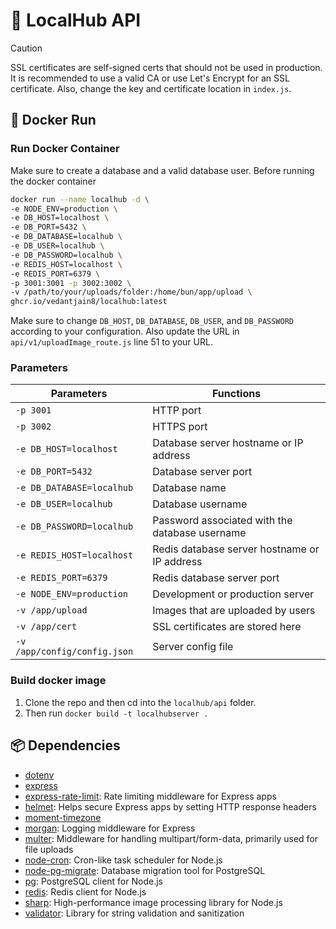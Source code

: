 # 🚀 LocalHub API

> [!CAUTION]
> SSL certificates are self-signed certs that should not be used in production. It is recommended to use a valid CA or use Let's Encrypt for an SSL certificate. Also, change the key and certificate location in `index.js`.

## 🐳 Docker Run
### Run Docker Container
Make sure to create a database and a valid database user. Before running the docker container
```bash
docker run --name localhub -d \
-e NODE_ENV=production \
-e DB_HOST=localhost \
-e DB_PORT=5432 \
-e DB_DATABASE=localhub \
-e DB_USER=localhub \
-e DB_PASSWORD=localhub \
-e REDIS_HOST=localhost \
-e REDIS_PORT=6379 \
-p 3001:3001 -p 3002:3002 \
-v /path/to/your/uploads/folder:/home/bun/app/upload \
ghcr.io/vedantjain8/localhub:latest
```

Make sure to change `DB_HOST`, `DB_DATABASE`, `DB_USER`, and `DB_PASSWORD` according to your configuration.
Also update the URL in `api/v1/uploadImage_route.js` line 51 to your URL.

### Parameters
| Parameters  | Functions  |
|---|---|
| `-p 3001` | HTTP port |
| `-p 3002` | HTTPS port |
| `-e DB_HOST=localhost` | Database server hostname or IP address |
| `-e DB_PORT=5432` | Database server port |
| `-e DB_DATABASE=localhub` | Database name |
| `-e DB_USER=localhub` | Database username |
| `-e DB_PASSWORD=localhub` | Password associated with the database username |
| `-e REDIS_HOST=localhost` | Redis database server hostname or IP address |
| `-e REDIS_PORT=6379` | Redis database server port |
| `-e NODE_ENV=production`  | Development or production server  |
| `-v /app/upload`  | Images that are uploaded by users  |
| `-v /app/cert` | SSL certificates are stored here |
| `-v /app/config/config.json` | Server config file  |

### Build docker image
1. Clone the repo and then cd into the `localhub/api`  folder.
2. Then run `docker build -t localhubserver .`

## 📦 Dependencies
- [dotenv](https://www.npmjs.com/package/dotenv)
- [express](https://www.npmjs.com/package/express)
- [express-rate-limit](https://www.npmjs.com/package/express-rate-limit): Rate limiting middleware for Express apps
- [helmet](https://www.npmjs.com/package/helmet): Helps secure Express apps by setting HTTP response headers
- [moment-timezone](https://www.npmjs.com/package/moment-timezone)
- [morgan](https://www.npmjs.com/package/morgan): Logging middleware for Express
- [multer](https://www.npmjs.com/package/multer): Middleware for handling multipart/form-data, primarily used for file uploads
- [node-cron](https://www.npmjs.com/package/node-cron): Cron-like task scheduler for Node.js
- [node-pg-migrate](https://www.npmjs.com/package/node-pg-migrate): Database migration tool for PostgreSQL
- [pg](https://www.npmjs.com/package/pg): PostgreSQL client for Node.js
- [redis](https://www.npmjs.com/package/redis): Redis client for Node.js
- [sharp](https://www.npmjs.com/package/sharp): High-performance image processing library for Node.js
- [validator](https://www.npmjs.com/package/validator): Library for string validation and sanitization